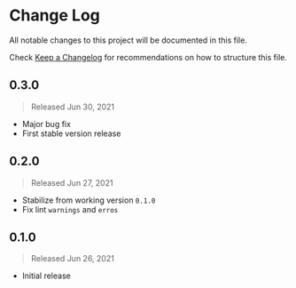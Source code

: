 # Change Log

All notable changes to this project will be documented in this file.

Check [Keep a Changelog](http://keepachangelog.com/) for recommendations on how to structure this file.


## 0.3.0
> Released Jun 30, 2021

* Major bug fix
* First stable version release

## 0.2.0
> Released Jun 27, 2021

* Stabilize from working version `0.1.0`
* Fix lint `warnings` and `erros`

## 0.1.0
> Released Jun 26, 2021

* Initial release
